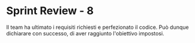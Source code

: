 # Sprint Review - 8
Il team ha ultimato i requisiti richiesti e perfezionato il codice.
Può dunque dichiarare con successo, di aver raggiunto l'obiettivo impostosi.